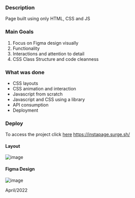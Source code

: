 ### Description

Page built using only HTML, CSS and JS


### Main Goals
1. Focus on Figma design visually
2. Functionality
3. Interactions and attention to detail
4. CSS Class Structure and code cleanness


### What was done
- CSS layouts
- CSS animation and interaction
- Javascript from scratch
- Javascript and CSS using a library
- API consumption
- Deployment

### Deploy
To access the project click [here](https://instapage.surge.sh/)
https://instapage.surge.sh/


#### Layout
![image](https://user-images.githubusercontent.com/58530162/165882134-8e15a946-84f5-4d6a-86f9-3dad85452d50.png)



#### Figma Design
![image](https://user-images.githubusercontent.com/58530162/165882090-6d15f9d8-c5df-4f6c-aff3-89ae951997d8.png)



April/2022

